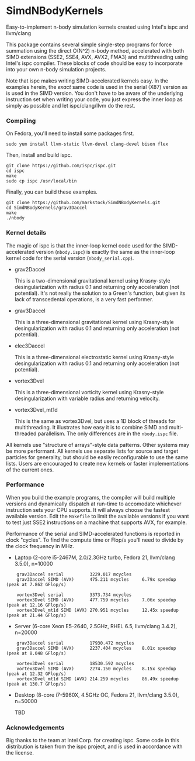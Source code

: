 # SimdNBodyKernels
Easy-to-implement n-body simulation kernels created using Intel's ispc and llvm/clang


This package contains several simple single-step programs for force summation 
using the direct O(N^2) n-body method, accelerated with both SIMD extensions
(SSE2, SSE4, AVX, AVX2, FMA3) and multithreading using Intel's ispc compiler.
These blocks of code
should be easy to incorporate into your own n-body simulation projects.

Note that ispc makes writing SIMD-accelerated kernels easy. In the examples herein,
the *exact* same code is used in the serial (X87) version as is used in the 
SIMD version. You don't have to be aware of the underlying instruction set when
writing your code, you just express the inner loop as simply as possible and let
ispc/clang/llvm do the rest.

### Compiling

On Fedora, you'll need to install some packages first.

    sudo yum install llvm-static llvm-devel clang-devel bison flex

Then, install and build ispc.

    git clone https://github.com/ispc/ispc.git
    cd ispc
    make
    sudo cp ispc /usr/local/bin

Finally, you can build these examples.

    git clone https://github.com/markstock/SimdNBodyKernels.git
    cd SimdNBodyKernels/grav3Daccel
    make
    ./nbody


### Kernel details

The magic of ispc is that the inner-loop kernel code used for the SIMD-accelerated
version (`nbody.ispc`) is exactly the same as the inner-loop kernel code for the 
serial version (`nbody_serial.cpp`).

* grav2Daccel

    This is a two-dimensional gravitational kernel using Krasny-style desingularization
    with radius 0.1 and returning only acceleration (not potential).
    It's not really the solution to a Green's function, but given its
    lack of transcedental operations, is a very fast performer.

* grav3Daccel

    This is a three-dimensional gravitational kernel using Krasny-style desingularization
    with radius 0.1 and returning only acceleration (not potential).

* elec3Daccel

    This is a three-dimensional electrostatic kernel using Krasny-style desingularization
    with radius 0.1 and returning only acceleration (not potential).

* vortex3Dvel

    This is a three-dimensional vorticity kernel using Krasny-style desingularization
    with variable radius and returning velocity.

* vortex3Dvel_mt1d

    This is the same as vortex3Dvel, but uses a 1D block of threads for multithreading.
    It illustrates how easy it is to combine SIMD and multi-threaded parallelism. The
    only differences are in the `nbody.ispc` file.

All kernels use "structure of arrays"-style data patterns. Other systems may be more performant.
All kernels use separate lists for source and target particles for generality, but should
be easily reconfigurable to use the same lists.
Users are encouraged to create new kernels or faster implementations of the current ones.


### Performance

When you build the example programs, the compiler will build multiple versions and
dynamically dispatch at run-time to accomodate whichever instruction sets your CPU
supports. It will always choose the fastest available version.
Edit the `Makefile` to limit the available versions if you want to test just
SSE2 instructions on a machine that supports AVX, for example.

Performance of the serial and SIMD-accelerated functions is reported in clock "cycles".
To find the compute time or Flop/s you'll need to divide by the clock frequency in MHz.

* Laptop (2-core i5-2467M, 2.0/2.3GHz turbo, Fedora 21, llvm/clang 3.5.0), n=10000

~~~~
    grav3Daccel serial          3229.017 mcycles
    grav3Daccel SIMD (AVX)      475.211 mcycles		6.79x speedup	(peak at 7.862 GFlop/s)

    vortex3Dvel serial          3373.734 mcycles
    vortex3Dvel SIMD (AVX)      477.759 mcycles		7.06x speedup	(peak at 12.16 GFlop/s)
    vortex3Dvel_mt1d SIMD (AVX) 270.951 mcycles		12.45x speedup	(peak at 21.44 GFlop/s)
~~~~

* Server (6-core Xeon E5-2640, 2.5GHz, RHEL 6.5, llvm/clang 3.4.2), n=20000

~~~~
    grav3Daccel serial          17930.472 mcycles
    grav3Daccel SIMD (AVX)      2237.404 mcycles	8.01x speedup	(peak at 8.048 GFlop/s)

    vortex3Dvel serial          18530.592 mcycles
    vortex3Dvel SIMD (AVX)      2274.150 mcycles	8.15x speedup	(peak at 12.32 GFlop/s)
    vortex3Dvel_mt1d SIMD (AVX) 214.259 mcycles		86.49x speedup	(peak at 130.7 GFlop/s)
~~~~

* Desktop (8-core i7-5960X, 4.5GHz OC, Fedora 21, llvm/clang 3.5.0), n=50000

    TBD


### Acknowledgements

Big thanks to the team at Intel Corp. for creating ispc. Some code in this 
distribution is taken from the ispc project, and is used in accordance with 
the license.

